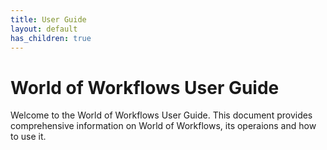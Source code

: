 ```yaml
---
title: User Guide 
layout: default
has_children: true
---
```

# World of Workflows User Guide

Welcome to the World of Workflows User Guide. This document provides comprehensive information on World of Workflows, its operaions and how to use it. 